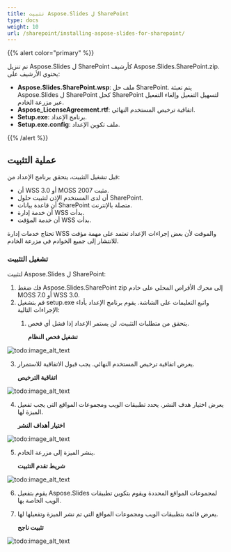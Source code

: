 ```yaml
---
title: تثبيت Aspose.Slides ل SharePoint
type: docs
weight: 10
url: /sharepoint/installing-aspose-slides-for-sharepoint/
---
```


{{% alert color="primary" %}} 

تم تنزيل Aspose.Slides ل SharePoint كأرشيف Aspose.Slides.SharePoint.zip. يحتوي الأرشيف على: 

- **Aspose.Slides.SharePoint.wsp**: ملف حل SharePoint. يتم تعبئة Aspose.Slides ل SharePoint كحل SharePoint لتسهيل التفعيل وإلغاء التفعيل عبر مزرعة الخادم.
- **Aspose_LicenseAgreement.rtf**: اتفاقية ترخيص المستخدم النهائي.
- **Setup.exe**: برنامج الإعداد.
- **Setup.exe.config**: ملف تكوين الإعداد.

{{% /alert %}} 
## **عملية التثبيت**
قبل تشغيل التثبيت، يتحقق برنامج الإعداد من:

- أن WSS 3.0 أو MOSS 2007 مثبت.
- أن لدى المستخدم الإذن لتثبيت حلول SharePoint.
- أن قاعدة بيانات SharePoint متصلة بالإنترنت.
- أن خدمة إدارة WSS بدأت.
- أن خدمة المؤقت WSS بدأت.

تحتاج خدمات إدارة WSS والموقت لأن بعض إجراءات الإعداد تعتمد على مهمة مؤقت للانتشار إلى جميع الخوادم في مزرعة الخادم. 
### **تشغيل التثبيت**
لتثبيت Aspose.Slides ل SharePoint: 

1. فك ضغط Aspose.Slides.SharePoint zip إلى محرك الأقراص المحلي على خادم MOSS 7.0 أو WSS 3.0.
2. قم بتشغيل setup.exe واتبع التعليمات على الشاشة.
   يقوم برنامج الإعداد بأداء الإجراءات التالية: 
   1. يتحقق من متطلبات التثبيت. لن يستمر الإعداد إذا فشل أي فحص. 

      **تشغيل فحص النظام** 

![todo:image_alt_text](installing-aspose-slides-for-sharepoint_1.png)




3. يعرض اتفاقية ترخيص المستخدم النهائي. يجب قبول الاتفاقية للاستمرار. 

   **اتفاقية الترخيص** 

![todo:image_alt_text](installing-aspose-slides-for-sharepoint_2.png)




4. يعرض اختيار هدف النشر. يحدد تطبيقات الويب ومجموعات المواقع التي يجب تفعيل الميزة لها. 

   **اختيار أهداف النشر** 

![todo:image_alt_text](installing-aspose-slides-for-sharepoint_3.png)




5. ينشر الميزة إلى مزرعة الخادم. 

   **شريط تقدم التثبيت** 

![todo:image_alt_text](installing-aspose-slides-for-sharepoint_4.png)




6. يقوم بتفعيل Aspose.Slides لمجموعات المواقع المحددة ويقوم بتكوين تطبيقات الويب الخاصة بها.
7. يعرض قائمة بتطبيقات الويب ومجموعات المواقع التي تم نشر الميزة وتفعيلها لها. 

   **تثبيت ناجح** 

![todo:image_alt_text](installing-aspose-slides-for-sharepoint_5.png)